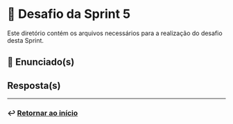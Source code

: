 # 🧩 Desafio da Sprint 5
Este diretório contém os arquivos necessários para a realização do desafio desta Sprint.

## 📝 Enunciado(s)


## Resposta(s)


___

### ↩️ [Retornar ao início](../../README.md)
